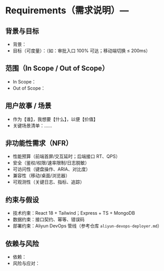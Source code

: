 # Requirements（需求说明）— <feature-name>

## 背景与目标
- 背景：
- 目标（可度量）：（如：审批入口 100% 可达；移动端切换 ≤ 200ms）

## 范围（In Scope / Out of Scope）
- In Scope：
- Out of Scope：

## 用户故事 / 场景
- 作为【谁】，我想要【什么】，以便【价值】
- 关键场景清单：……

## 非功能性需求（NFR）
- 性能预算（前端首屏/交互延时；后端接口 RT、QPS）
- 安全（鉴权/权限/速率限制/日志脱敏）
- 可访问性（键盘操作、ARIA、对比度）
- 兼容性（移动/桌面/浏览器）
- 可观测性（关键日志、指标、追踪）

## 约束与假设
- 技术约束：React 18 + Tailwind；Express + TS + MongoDB
- 数据约束：接口契约、幂等、错误码
- 部署约束：Aliyun DevOps 管线（参考仓库 `aliyun-devops-deployer.md`）

## 依赖与风险
- 依赖：
- 风险与应对：